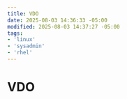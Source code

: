 ```yaml
---
title: VDO
date: 2025-08-03 14:36:33 -05:00
modified: 2025-08-03 14:37:27 -05:00
tags:
- 'linux'
- 'sysadmin'
- 'rhel'
---
```


# VDO
